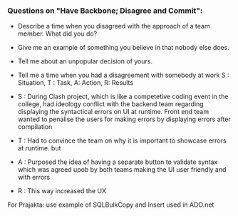 ### Questions on "Have Backbone; Disagree and Commit":

-   Describe a time when you disagreed with the approach of a team member. What did you do?
-   Give me an example of something you believe in that nobody else does.
-   Tell me about an unpopular decision of yours.
-   Tell me a time when you had a disagreement with somebody at work
S : Situation, T : Task, A: Action, R: Results

-   S : During Clash project, which is like a competetive coding event in the college,
    had ideology conflict with the backend team regarding displaying the syntactical errors on UI at runtime. Front end team wanted to penalise the users for making errors  by displaying errors after compilation
-   T : Had to convince the team on why it is important to showcase errors at runtime. but
    
-   A :  Purposed the idea of having a separate button to validate syntax which was agreed upob by both teams making the UI user friendly and with errors
    
-   R : This way increased the UX

For Prajakta: use example of SQLBulkCopy and Insert used in ADO.net